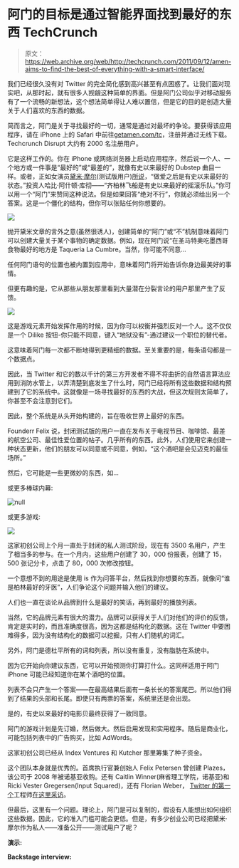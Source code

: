 # 阿门的目标是通过智能界面找到最好的东西 TechCrunch

> 原文：<https://web.archive.org/web/http://techcrunch.com/2011/09/12/amen-aims-to-find-the-best-of-everything-with-a-smart-interface/>

我们已经很久没有对 Twitter 的完全简化感到高兴甚至有点困惑了。让我们面对现实吧，从那时起，就有很多人觊觎这种简单的界面。但是阿门公司似乎对移动服务有了一个流畅的新想法，这个想法简单得让人难以置信，但是它的目的是创造大量关于人们喜欢的东西的数据。

简而言之，阿门是关于寻找最好的一切，通常是通过对最坏的争论。要获得该应用程序，请在 iPhone 上的 Safari 中前往[getamen.com/tc](https://web.archive.org/web/20230205042856/http://getamen.com/tc)，注册并通过无线下载。Techcrunch Disrupt 大约有 2000 名注册用户。

它是这样工作的。你在 iPhone 或网络浏览器上启动应用程序，然后说一个人、一个地方或一件事是“最好的”或“最差的”，就像有史以来最好的 Dubstep 曲目一样。或者，正如女演员[黛米·摩尔](https://web.archive.org/web/20230205042856/https://getamen.com/users/87)(测试版用户)[所说](https://web.archive.org/web/20230205042856/https://getamen.com/topics/4111)，“做爱之后是有史以来最好的状态。”投资人哈比·阿什顿·库彻——“齐柏林飞船是有史以来最好的摇滚乐队。”你可以用一个“阿门”来赞同这种说法。但是如果回答“绝对不行”，你就必须给出另一个答案。这是一个僵化的结构，但你可以张贴任何你想要的。

![](img/627bb0acaae4e3c68ec4f7b18d9202d0.png)

抛开黛米文章的言外之意(虽然很诱人)，创建简单的“阿门”或“不”机制意味着阿门可以创建大量关于某个事物的确定数据。例如，现在阿门说“在圣马特奥吃墨西哥食物最好的地方是 Taqueria La Cumbre。当然，你可能不同意…

任何阿门语句的位置也被内置到应用中，意味着阿门将开始告诉你身边最美好的事情。

但更有趣的是，它从那些从朋友那里看到大量潜在分裂言论的用户那里产生了反馈。

![](img/09ab6e4a63d9697f7239ec9836039165.png)

这是游戏元素开始发挥作用的时候，因为你可以权衡并强烈反对一个人。这不仅仅是一个 Dilike 按钮-你只能不同意，键入“地狱没有”-通过建议一个职位的替代者。

这意味着阿门每一次都不断地得到更精细的数据。至关重要的是，每条语句都是一个数据点。

因此，当 Twitter 和它的数以千计的第三方开发者不得不将曲折的自然语言算法应用到消防水管上，以弄清楚到底发生了什么时，阿门已经将所有这些数据和结构预建到了它的系统中。这就像是一场寻找最好的东西的大战，但这次规则太简单了，你甚至不会注意到它们。

因此，整个系统是从头开始构建的，旨在吸收世界上最好的东西。

Founderr Felix 说，封闭测试版的用户一直在发布关于电视节目、咖啡馆、最差的航空公司、最佳性爱位置的帖子。几乎所有的东西。此外，人们使用它来创建一种状态更新，他们的朋友可以同意或不同意，例如，“这个酒吧是会见迈克的最佳场所。”

然后，它可能是一些更微妙的东西，如…

或更多棒球内幕:

![null](img/a2697cf1a5ebb1a5648f6d6cf1283445.png)

或更多游戏:

![](img/864187c02d690b1aab24661a371cbda5.png)

这家初创公司上个月一直处于封闭的私人测试阶段，现在有 3500 名用户，产生了相当多的参与。在一个月内，这些用户创建了 30，000 份报表，创建了 15，500 张记分卡，点击了 80，000 次修改按钮。

一个意想不到的用途是使用 is 作为问答平台，然后找到你想要的东西，就像问“谁是柏林最好的牙医”，人们争论这个问题并输入他们的建议。

人们也一直在谈论从品牌到什么是最好的笑话，再到最好的播放列表。

当然，它的品牌元素有很大的潜力。品牌可以获得关于人们对他们的评价的反馈，肯定是实时的，而且准确度很高，因为这都是结构化的数据。这在 Twitter 中要困难得多，因为没有结构化的数据可以挖掘，只有人们随机的词汇。

另外，阿门是德杜平所有的词和列表，所以没有重复，没有脂肪在系统中。

因为它开始向你建议东西，它可以开始预测你打算打什么。这同样适用于阿门 iPhone 可能已经知道你在某个酒吧的位置。

列表不会只产生一个答案——在最高结果后面有一条长长的答案尾巴。所以他们得到了结果的头部和长尾。即使只有两票的答案，系统里还是会出现。

是的，有史以来最好的电影贝最终获得了一致同意。

阿门的游戏计划是先订婚，然后做大。然后启用发现和实用程序。随后是商业化，可能包括列表中的广告购买，比如 AdWords。

这家初创公司已经从 Index Ventures 和 Kutcher 那里筹集了种子资金。

这个团队本身就是优秀的。首席执行官兼创始人 Felix Petersen 曾创建 Plazes，该公司于 2008 年被诺基亚收购。还有 Caitlin Winner(麻省理工学院，诺基亚)和 Ricki Vester Gregersen(Input Squared)，还有 Florian Weber， [Twitter 的第一个](https://web.archive.org/web/20230205042856/https://techcrunch.com/2011/05/25/amen-plazes-founder-and-first-twitter-engineer-team-up-for-mysterious-startup/)工程师[在这里采访](https://web.archive.org/web/20230205042856/http://eu.beta.techcrunch.com/2011/05/09/exclusive-the-story-of-the-almost-forgotten-european-behind-twitter-%E2%80%94-and-his-new-startup/)。

但最后，这里有一个问题。理论上，阿门是可以复制的，假设有人能想出如何组织这些数据。因此，它的准入门槛可能会更低。但是，有多少创业公司已经把黛米·摩尔作为私人——准备公开——测试用户了呢？

**演示:**

**Backstage interview:**